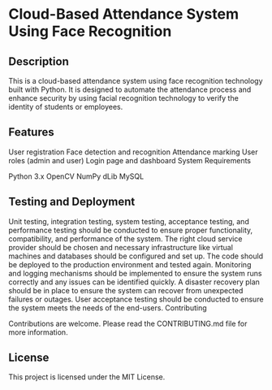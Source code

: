 # Cloud-Based Attendance System Using Face Recognition

## Description

This is a cloud-based attendance system using face recognition technology built with Python. It is designed to automate the attendance process and enhance security by using facial recognition technology to verify the identity of students or employees.

## Features

User registration
Face detection and recognition
Attendance marking
User roles (admin and user)
Login page and dashboard
System Requirements

Python 3.x
OpenCV
NumPy
dLib
MySQL

## Testing and Deployment

Unit testing, integration testing, system testing, acceptance testing, and performance testing should be conducted to ensure proper functionality, compatibility, and performance of the system.
The right cloud service provider should be chosen and necessary infrastructure like virtual machines and databases should be configured and set up.
The code should be deployed to the production environment and tested again.
Monitoring and logging mechanisms should be implemented to ensure the system runs correctly and any issues can be identified quickly.
A disaster recovery plan should be in place to ensure the system can recover from unexpected failures or outages.
User acceptance testing should be conducted to ensure the system meets the needs of the end-users.
Contributing

Contributions are welcome. Please read the CONTRIBUTING.md file for more information.

## License

This project is licensed under the MIT License.
